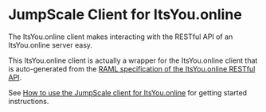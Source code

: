 # JumpScale Client for ItsYou.online

The ItsYou.online client makes interacting with the RESTful API of an ItsYou.online server easy.

This ItsYou.online client is actually a wrapper for the ItsYou.online client that is auto-generated from the [RAML specification of the ItsYou.online RESTful API](https://github.com/itsyouonline/identityserver/blob/master/specifications/api/itsyouonline.raml).

See [How to use the JumpScale client for ItsYou.online](/docs/IYO_client.md) for getting started instructions.
